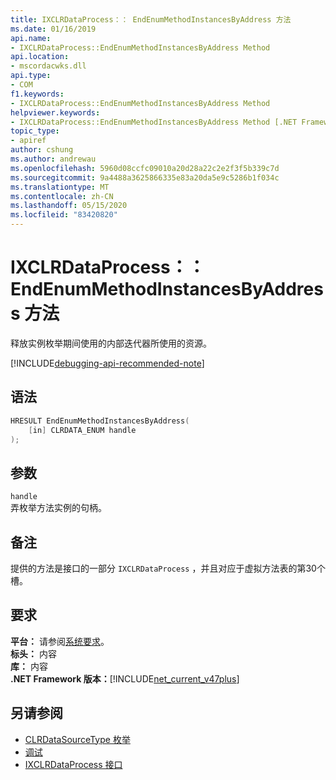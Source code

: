 ```yaml
---
title: IXCLRDataProcess：： EndEnumMethodInstancesByAddress 方法
ms.date: 01/16/2019
api.name:
- IXCLRDataProcess::EndEnumMethodInstancesByAddress Method
api.location:
- mscordacwks.dll
api.type:
- COM
f1.keywords:
- IXCLRDataProcess::EndEnumMethodInstancesByAddress Method
helpviewer.keywords:
- IXCLRDataProcess::EndEnumMethodInstancesByAddress Method [.NET Framework debugging]
topic_type:
- apiref
author: cshung
ms.author: andrewau
ms.openlocfilehash: 5960d08ccfc09010a20d28a22c2e2f3f5b339c7d
ms.sourcegitcommit: 9a4488a3625866335e83a20da5e9c5286b1f034c
ms.translationtype: MT
ms.contentlocale: zh-CN
ms.lasthandoff: 05/15/2020
ms.locfileid: "83420820"
---
```

# <a name="ixclrdataprocessendenummethodinstancesbyaddress-method"></a>IXCLRDataProcess：： EndEnumMethodInstancesByAddress 方法

释放实例枚举期间使用的内部迭代器所使用的资源。

[!INCLUDE[debugging-api-recommended-note](../../../../includes/debugging-api-recommended-note.md)]

## <a name="syntax"></a>语法

```cpp
HRESULT EndEnumMethodInstancesByAddress(
    [in] CLRDATA_ENUM handle
);
```

## <a name="parameters"></a>参数

`handle`\
弄枚举方法实例的句柄。

## <a name="remarks"></a>备注

提供的方法是接口的一部分 `IXCLRDataProcess` ，并且对应于虚拟方法表的第30个槽。

## <a name="requirements"></a>要求

**平台：** 请参阅[系统要求](../../get-started/system-requirements.md)。  
**标头：** 内容  
**库：** 内容  
**.NET Framework 版本：**[!INCLUDE[net_current_v47plus](../../../../includes/net-current-v47plus.md)]  

## <a name="see-also"></a>另请参阅

- [CLRDataSourceType 枚举](clrdatasourcetype-enumeration.md)
- [调试](index.md)
- [IXCLRDataProcess 接口](ixclrdataprocess-interface.md)
